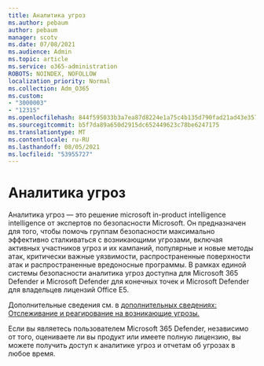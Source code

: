 ```yaml
---
title: Аналитика угроз
ms.author: pebaum
author: pebaum
manager: scotv
ms.date: 07/08/2021
ms.audience: Admin
ms.topic: article
ms.service: o365-administration
ROBOTS: NOINDEX, NOFOLLOW
localization_priority: Normal
ms.collection: Adm_O365
ms.custom:
- "3000003"
- "12315"
ms.openlocfilehash: 844f595033b3a7ea87d8224e1a75c4b135d790fad21ad43e35784b951f312cc5
ms.sourcegitcommit: b5f7da89a650d2915dc652449623c78be6247175
ms.translationtype: MT
ms.contentlocale: ru-RU
ms.lasthandoff: 08/05/2021
ms.locfileid: "53955727"
---
```

# <a name="about-threat-analytics"></a>Аналитика угроз

Аналитика угроз — это решение microsoft in-product intelligence intelligence от экспертов по безопасности Microsoft. Он предназначен для того, чтобы помочь группам безопасности максимально эффективно сталкиваться с возникающими угрозами, включая активных участников угроз и их кампаний, популярные и новые методы атак, критически важные уязвимости, распространенные поверхности атак и распространенные вредоносные программы. В рамках единой системы безопасности аналитика угроз доступна для Microsoft 365 Defender и Microsoft Defender для конечных точек и Microsoft Defender для владельцев лицензий Office E5. 

Дополнительные сведения см. в [дополнительных сведениях: Отслеживание и реагирование на возникающие угрозы.](/microsoft-365/security/defender/threat-analytics)

Если вы являетесь пользователем Microsoft 365 Defender, независимо от того, оцениваете ли вы продукт или имеете полную лицензию, вы можете получить доступ к аналитике угроз и отчетам об угрозах в любое время. 